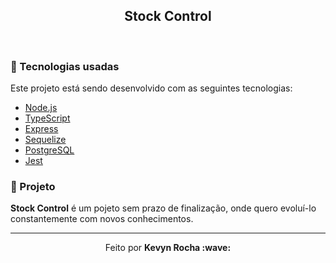 <h2 align="center">
 <b>Stock Control</b>
</h2>

<br>

### :rocket: Tecnologias usadas
Este projeto está sendo desenvolvido com as seguintes tecnologias:
- [Node.js](https://nodejs.org/en/)
- [TypeScript](https://www.typescriptlang.org/)
- [Express](https://expressjs.com/pt-br/)
- [Sequelize](https://sequelize.org/master/)
- [PostgreSQL](https://www.postgresql.org/)
- [Jest](https://jestjs.io/)

### :muscle: Projeto

<b>Stock Control</b> é um pojeto sem prazo de finalização, onde quero evoluí-lo constantemente com novos conhecimentos.

---

<p align="center">Feito por <strong>Kevyn Rocha :wave: </p>
